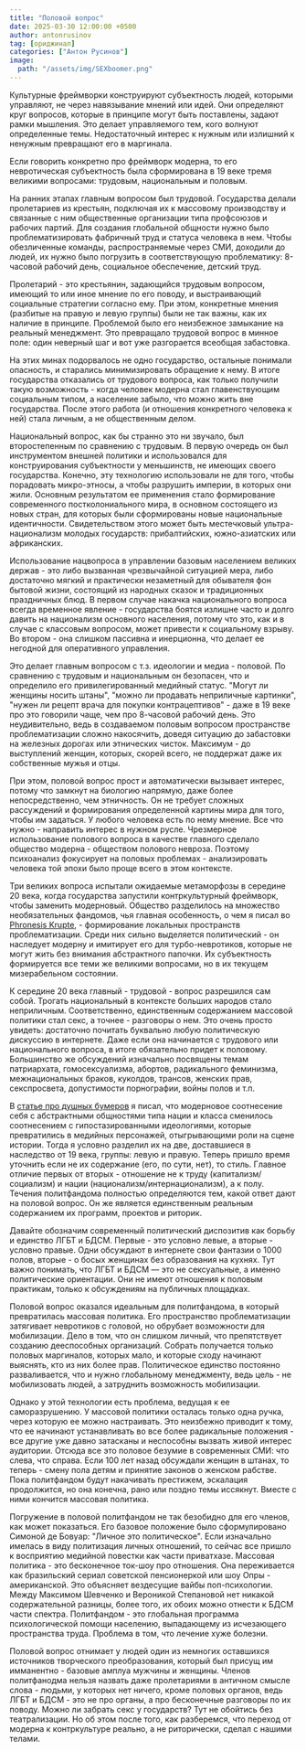```yaml
---
title: "Половой вопрос"
date: 2025-03-30 12:00:00 +0500
author: antonrusinov
tag: [ориджинал]
categories: ["Антон Русинов"]
image:
  path: "/assets/img/SEXboomer.png"
---
```



Культурные фреймворки конструируют субъектность людей, которыми управляют, не через навязывание мнений или идей. Они определяют круг вопросов, которые в принципе могут быть поставлены, задают рамки мышления. Это делает управляемого тем, кого волнуют определенные темы. Недостаточный интерес к нужным или излишний к ненужным превращают его в маргинала.

Если говорить конкретно про фреймворк модерна, то его невротическая субъектность была сформирована в 19 веке тремя великими вопросами: трудовым, национальным и половым.

На ранних этапах главным вопросом был трудовой. Государства делали пролетариев из крестьян, подключая их к массовому производству и связанные с ним общественные организации типа профсоюзов и рабочих партий. Для создания глобальной общности нужно было проблематизировать фабричный труд и статуса человека в нем. Чтобы обезличенные команды, распространяемые через СМИ, доходили до людей, их нужно было погрузить в соответствующую проблематику: 8-часовой рабочий день, социальное обеспечение, детский труд.

Пролетарий - это крестьянин, задающийся трудовым вопросом, имеющий то или иное мнение по его поводу, и выстраивающий социальные стратегии согласно ему. При этом, конкретные мнения (разбитые на правую и левую группы) были не так важны, как их наличие в принципе. Проблемой было его неизбежное замыкание на реальный менеджмент. Это превращало трудовой вопрос в минное поле: один неверный шаг и вот уже разгорается всеобщая забастовка.

На этих минах подорвалось не одно государство, остальные понимали опасность, и старались минимизировать обращение к нему. В итоге государства отказались от трудового вопроса, как только получили такую возможность - когда человек модерна стал главенствующим социальным типом, а население забыло, что можно жить вне государства. После этого работа (и отношения конкретного человека к ней) стала личным, а не общественным делом.

Национальный вопрос, как бы странно это ни звучало, был второстепенным по сравнению с трудовым. В первую очередь он был инструментом внешней политики и использовался для конструирования субъектности у меньшинств, не имеющих своего государства. Конечно, эту технологию использовали не для того, чтобы порадовать микро-этносы, а чтобы разрушить империи, в которых они жили. Основным результатом ее применения стало формирование современного постколониального мира, в основном состоящего из новых стран, для которых были сформированы новые национальные идентичности. Свидетельством этого может быть местечковый ультра-национализм молодых государств: прибалтийских, южно-азиатских или африканских.

Использование нацвопроса в управлении базовым населением великих держав - это либо вызванная чрезвычайной ситуацией мера, либо достаточно мягкий и практически незаметный для обывателя фон бытовой жизни, состоящий из народных сказок и традиционных праздничных блюд. В первом случае накачка национального вопроса всегда временное явление - государства боятся излишне часто и долго давить на национализм основного населения, потому что это, как и в случае с классовым вопросом, может привести к социальному взрыву. Во втором - она слишком пассивна и инерционна, что делает ее негодной для оперативного управления.

Это делает главным вопросом с т.з. идеологии и медиа - половой. По сравнению с трудовым и национальным он безопасен, что и определило его привилегированный медийный статус. "Могут ли женщины носить штаны", "можно ли продавать неприличные картинки", "нужен ли рецепт врача для покупки контрацептивов" - даже в 19 веке про это говорили чаще, чем про 8-часовой рабочий день. Это неудивительно, ведь в создаваемом половым вопросом пространстве проблематизации сложно накосячить, доведя ситуацию до забастовки на железных дорогах или этнических чисток. Максимум - до выступлений женщин, которых, скорей всего, не поддержат даже их собственные мужья и отцы.

При этом, половой вопрос прост и автоматически вызывает интерес, потому что замкнут на биологию напрямую, даже более непосредственно, чем этничность. Он не требует сложных рассуждений и формирования определенной картины мира для того, чтобы им задаться. У любого человека есть по нему мнение. Все что нужно - направить интерес в нужном русле. Чрезмерное использование полового вопроса в качестве главного сделало общество модерна - обществом полового невроза. Поэтому психоанализ фокусирует на половых проблемах - анализировать человека той эпохи было проще всего в этом контексте.

Три великих вопроса испытали ожидаемые метаморфозы в середине 20 века, когда государства запустили контркультурный фреймворк, чтобы заменить модерновый. Общество разделилось на множество необязательных фандомов, чья главная особенность, о чем я писал во [Phronesis Krupte](https://boosty.to/rusinov/posts/e4f40d73-462d-446a-add6-7a5cc16d5ddd), - формирование локальных пространств проблематизации. Среди них сильно выделяется политический - он наследует модерну и имитирует его для турбо-невротиков, которые не могут жить без внимания абстрактного папочки. Их субъектность формируется все теми же великими вопросами, но в их текущем мизерабельном состоянии.

К середине 20 века главный - трудовой - вопрос разрешился сам собой. Трогать национальный в контексте больших народов стало неприличным. Соответственно, единственным содержанием массовой политики стал секс, а точнее - разговоры о нем. Это очень просто увидеть: достаточно почитать буквально любую политическую дискуссию в интернете. Даже если она начинается с трудового или национального вопроса, в итоге обязательно придет к половому. Большинство же обсуждений изначально посвящены темам патриархата, гомосексуализма, абортов, радикального феминизма, межнациональных браков, куколдов, трансов, женских прав, секспросвета, допустимости порнографии, войны полов и т.п.

В [статье про душных бумеров](https://t.me/hypercatalog/182) я писал, что модерновое соотнесение себя с абстрактными общностями типа нации и класса сменилось соотнесением с гипостазированными идеологиями, которые превратились в медийных персонажей, отыгрывающими роли на сцене истории. Тогда я условно разделил их на две, доставшиеся в наследство от 19 века, группы: левую и правую. Теперь пришло время уточнить если не их содержание (его, по сути, нет), то стиль. Главное отличие первых от вторых - отношение не к труду (капитализм/социализм) и нации (национализм/интернационализм), а к полу. Течения политфандома полностью определяются тем, какой ответ дают на половой вопрос. Он же является единственным реальным содержанием их программ, проектов и риторик.

Давайте обозначим современный политический диспозитив как борьбу и единство ЛГБТ и БДСМ. Первые - это условно левые, а вторые - условно правые. Одни обсуждают в интернете свои фантазии о 1000 полов, вторые - о босых женщинах без образования на кухнях. Тут важно понимать, что ЛГБТ и БДСМ — это не сексуальные, а именно политические ориентации. Они не имеют отношения к половым практикам, только к обсуждениям на публичных площадках.

Половой вопрос оказался идеальным для политфандома, в который превратилась массовая политика. Его пространство проблематизации затягивает невротиков с головой, но обрубает возможности для мобилизации. Дело в том, что он слишком личный, что препятствует созданию дееспособных организаций. Собрать получается только половых маргиналов, которых мало, и которые сходу начинают выяснять, кто из них более прав. Политическое единство постоянно разваливается, что и нужно глобальному менеджменту, ведь цель - не мобилизовать людей, а затруднить возможность мобилизации.

Однако у этой технологии есть проблема, ведущая к ее саморазрушению. У массовой политики осталась только одна ручка, через которую ее можно настраивать. Это неизбежно приводит к тому, что ее начинают устанавливать во все более радикальные положения - все другие уже давно затасканы и неспособны вызвать живой интерес аудитории. Отсюда все это половое безумие в современных СМИ: что слева, что справа. Если 100 лет назад обсуждали женщин в штанах, то теперь - смену пола детям и принятие законов о женском рабстве. Пока политфандом будут накачивать престижем, эскалация продолжится, но она конечна, рано или поздно темы иссякнут. Вместе с ними кончится массовая политика.

Погружение в половой политфандом не так безобидно для его членов, как может показаться. Его базовое положение было сформулировано Симоной де Бовуар: "Личное это политическое". Если изначально имелась в виду политизация личных отношений, то сейчас все пришло к восприятию медийной повестки как части приватхазе. Массовая политика - это бесконечное ток-шоу про отношения. Она переживается как бразильский сериал советской пенсионеркой или шоу Опры - американской. Это объясняет вездесущие вайбы поп-психологии. Между Максимом Шевченко и Вероникой Степановой нет никакой содержательной разницы, более того, их обоих можно отнести к БДСМ части спектра. Политфандом - это глобальная программа психологической помощи населению, выпадающему из исчезающего пространства труда. Проблема в том, что лечение хуже болезни.

Половой вопрос отнимает у людей один из немногих оставшихся источников творческого преобразования, который был присущ им имманентно - базовые амплуа мужчины и женщины. Членов политфанодма нельзя назвать даже пролетариями в античном смысле слова - людьми, у которых нет ничего, кроме половых органов, ведь ЛГБТ и БДСМ - это не про органы, а про бесконечные разговоры по их поводу. Можно ли забрать секс у государств? Тут не обойтись без театрализации. Но об этом после того, как разберемся, что переход от модерна к контркультуре реально, а не риторически, сделал с нашими телами.
